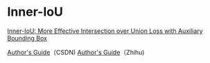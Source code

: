# Inner-IoU
[Inner-IoU: More Effective Intersection over Union Loss with Auxiliary Bounding Box](https://arxiv.org/abs/2311.02877)

[Author's Guide](https://blog.csdn.net/qq_45911380/article/details/134320866?spm=1001.2014.3001.5502)（CSDN)
[Author's Guide](https://zhuanlan.zhihu.com/p/666039955)（Zhihu)
